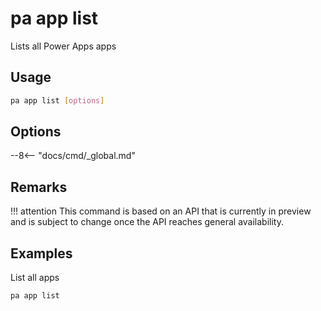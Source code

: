 # pa app list

Lists all Power Apps apps

## Usage

```sh
pa app list [options]
```

## Options

--8<-- "docs/cmd/_global.md"

## Remarks

!!! attention
    This command is based on an API that is currently in preview and is subject to change once the API reaches general availability.

## Examples

List all apps

```sh
pa app list
```
